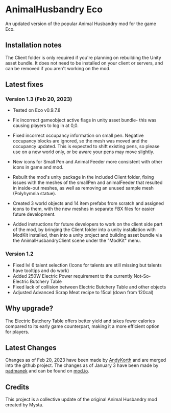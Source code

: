 # AnimalHusbandry Eco

An updated version of the popular Animal Husbandry mod for the game Eco.

## Installation notes

The Client folder is only required if you're planning on rebuilding the Unity asset bundle. It does not need to be installed on your client or servers, and can be removed if you aren't working on the mod.

## Latest fixes

### Version 1.3 (Feb 20, 2023)

- Tested on Eco v0.9.7.8
- Fix incorrect gameobject active flags in unity asset bundle- this was causing players to log in at 0,0. 
- Fixed incorrect occupancy information on small pen. Negative occupancy blocks are ignored, so the mesh was moved and the occupancy updated. This is expected to shift existing pens, so please use on a new world only, or be aware your pens may move slightly.
- New icons for Small Pen and Animal Feeder more consistent with other icons in game and mod.

- Rebuilt the mod's unity package in the included Client folder, fixing issues with the meshes of the smallPen and animalFeeder that resulted in inside-out meshes, as well as removing an unused sample mesh (Polyhymnia statue).
- Created 3 world objects and 14 item prefabs from scratch and assigned icons to them, with the new meshes in separate FBX files for easier future development.
- Added instructions for future developers to work on the client side part of the mod, by bringing the Client folder into a unity installation with ModKit installed, then into a unity project and building asset bundle via the AnimalHusbandryClient scene under the "ModKit" menu.

### Version 1.2 
- Fixed lvl 6 talent selection (Icons for talents are still missing but talents have tooltips and do work)
- Added 250W Electric Power requirement to the currently Not-So-Electric Butchery Table
- Fixed lack of collision between Electric Butchery Table and other objects
- Adjusted Advanced Scrap Meat recipe to 15cal (down from 120cal)

## Why upgrade?

The Electric Butchery Table offers better yield and takes fewer calories compared to its early game counterpart, making it a more efficient option for players.

## Latest Changes

Changes as of Feb 20, 2023 have been made by [AndyKorth](https://github.com/andykorth) and are merged into the github project.
The changes as of January 3 have been made by [padmanek](https://github.com/padmanek) and can be found on [mod.io](https://mod.io/g/eco/m/animal-husbandry-97).

## Credits

This project is a collective update of the original Animal Husbandry mod created by Mysta.
